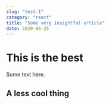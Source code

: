 ```yaml
---
slug: "test-1"
category: "react"
title: "Some very insightful article"
date: 2020-06-25
---
```


# This is the best
Some text here.

## A less cool thing
